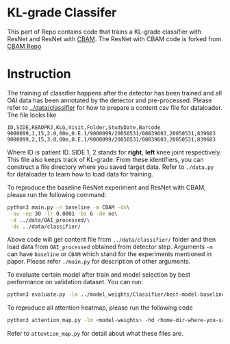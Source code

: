 # KL-grade Classifer
This part of Repo contains code that trains a KL-grade classifier with ResNet and ResNet with [CBAM](https://github.com/Jongchan/attention-module). The ResNet with CBAM code is forked from [CBAM Repo](https://github.com/Jongchan/attention-module)

# Instruction
The training of classifier happens after the detector has been trained and all OAI data has been annotated by the detector and pre-processed. Please refer to [../data/classifier](https://github.com/denizlab/OAI-KL-Grade-Classification/tree/master/data/classifier) for how to prepare a content csv file for dataloader. The file looks like
```
ID,SIDE,READPRJ,KLG,Visit,Folder,StudyDate,Barcode
9000099,1,15,2.0,00m,0.E.1/9000099/20050531/00839603,20050531,839603
9000099,2,15,3.0,00m,0.E.1/9000099/20050531/00839603,20050531,839603
```
Where ID is patient ID. SIDE 1, 2 stands for **right**, **left** knee joint respectively. This file also keeps track of KL-grade. From these identifiers, you can construct a file directory where you saved target data. Refer to `./data.py` for dataloader to learn how to load data for training.


To reproduce the baseline ResNet experiment and ResNet with CBAM, please run the following command:
```bash
python3 main.py -n baseline -m CBAM -do\
 -au -ep 30 -lr 0.0001 -bs 6 -dm no\
 -d ../data/OAI_processed/\
 -dc ../data/classifier/
```
Above code will get content file from `../data/classifier/` folder and then load data from `OAI_processed` obtained from detector step.
 Arguments `-m` can have `baseline` or `CBAM` which stand for the experiments mentioned in paper. Please refer `./main.py` for description of other arguments.

To evaluate certain model after train and model selection by best performance on validation dataset. You can run:
```bash
python3 evaluate.py -lm ../model_weights/Classifier/best-model-baseline.pth -hd ../data/classifier/
```
To reproduce all attention heatmap, please run the following code
```bash
python3 attention_map.py -lm <model-weights> -hd <home-dir-where-you-saved-h5-files> -sp <summary-path>
```
Refer to `attention_map.py` for detail about what these files are.
